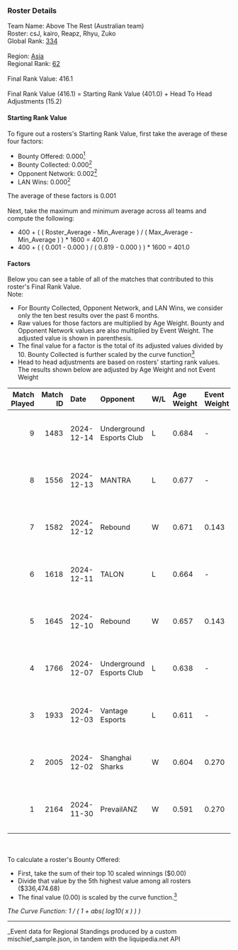 ### Roster Details<br />
Team Name: Above The Rest (Australian team)<br />
Roster: csJ, kairo, Reapz, Rhyu, Zuko<br />
Global Rank: [334](../../standings_global_2025_03_01.md)<br />
<br />
Region: [Asia]( ../../standings_asia_2025_03_01.md)<br />
Regional Rank: [62]( ../../standings_asia_2025_03_01.md)<br />
<br />
Final Rank Value:  416.1<br />
<br />
Final Rank Value (416.1) = Starting Rank Value (401.0) + Head To Head Adjustments (15.2)<br />

#### Starting Rank Value<br />
To figure out a rosters's Starting Rank Value, first take the average of these four factors:<br />
- Bounty Offered: 0.000[<sup>1</sup>](#table2)
- Bounty Collected: 0.000[<sup>2</sup>](#table1)
- Opponent Network: 0.002[<sup>2</sup>](#table1)
- LAN Wins: 0.000[<sup>2</sup>](#table1)

The average of these factors is 0.001<br />
<br />
Next, take the maximum and minimum average across all teams and compute the following:<br />
- 400 + ( ( Roster_Average - Min_Average ) / ( Max_Average - Min_Average ) ) * 1600 = 401.0
- 400 + ( ( 0.001 - 0.000 ) / ( 0.819 - 0.000 ) ) * 1600 = 401.0


#### Factors<br />
Below you can see a table of all of the matches that contributed to this roster's Final Rank Value.<br />
Note:<br />

- For Bounty Collected, Opponent Network, and LAN Wins, we consider only the ten best results over the past 6 months.
- Raw values for those factors are multiplied by Age Weight. Bounty and Opponent Network values are also multiplied by Event Weight. The adjusted value is shown in parenthesis.
- The final value for a factor is the total of its adjusted values divided by 10. Bounty Collected is further scaled by the curve function[<sup>3</sup>](#curveFunction)
- Head to head adjustments are based on rosters' starting rank values. The results shown below are adjusted by Age Weight and not Event Weight
<span id="table1"></span><br />


| Match Played | Match ID | Date       | Opponent                 | W/L | Age Weight | Event Weight | Bounty Collected | Opponent Network | LAN Wins  | H2H Adj. | Roster                        |
| -: | -: | :- | :- | :- | :- | :- | :- | :- | :- | -: | :- |
|            9 |     1483 | 2024-12-14 | Underground Esports Club | L   | 0.684      | -            | -                | -                | -         |    -5.64 | csJ, kairo, Reapz, Rhyu, Zuko |
|            8 |     1556 | 2024-12-13 | MANTRA                   | L   | 0.677      | -            | -                | -                | -         |    -5.71 | csJ, kairo, Reapz, Rhyu, Zuko |
|            7 |     1582 | 2024-12-12 | Rebound                  | W   | 0.671      | 0.143        | 0.000 (0.000)    | 0.000 (0.000)    | 0 (0.000) |     9.56 | csJ, kairo, Reapz, Rhyu, Zuko |
|            6 |     1618 | 2024-12-11 | TALON                    | L   | 0.664      | -            | -                | -                | -         |    -6.28 | csJ, kairo, Reapz, Rhyu, Zuko |
|            5 |     1645 | 2024-12-10 | Rebound                  | W   | 0.657      | 0.143        | 0.000 (0.000)    | 0.000 (0.000)    | 0 (0.000) |     9.75 | csJ, kairo, Reapz, Rhyu, Zuko |
|            4 |     1766 | 2024-12-07 | Underground Esports Club | L   | 0.638      | -            | -                | -                | -         |    -4.88 | csJ, kairo, Reapz, Rhyu, Zuko |
|            3 |     1933 | 2024-12-03 | Vantage Esports          | L   | 0.611      | -            | -                | -                | -         |    -4.39 | csJ, kairo, Reapz, Rhyu, Zuko |
|            2 |     2005 | 2024-12-02 | Shanghai Sharks          | W   | 0.604      | 0.270        | 0.000 (0.000)    | 0.068 (0.011)    | 0 (0.000) |    11.65 | csJ, kairo, Reapz, Rhyu, Zuko |
|            1 |     2164 | 2024-11-30 | PrevailANZ               | W   | 0.591      | 0.270        | 0.000 (0.000)    | 0.056 (0.009)    | 0 (0.000) |    11.10 | csJ, kairo, Reapz, Rhyu, Zuko |

<br />
<span id="table2"></span><br />
To calculate a roster's Bounty Offered:<br />

- First, take the sum of their top 10 scaled winnings ($0.00)
- Divide that value by the 5th highest value among all rosters ($336,474.68)
- The final value (0.00) is scaled by the curve function.[<sup>3</sup>](#curveFunction)

<span id="curveFunction"></span>_The Curve Function: 1 / ( 1 + abs( log10( x ) ) )_<br />

---
_Event data for Regional Standings produced by a custom mischief_sample.json, in tandem with the liquipedia.net API<br />
